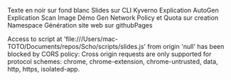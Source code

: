 

Texte en noir sur fond blanc 
Slides sur CLI Kyverno
Explication AutoGen
Explication Scan Image
Démo Gen Network Policy et Quota sur creation Namespace
Génération site web sur githubPages


Access to script at 'file:///Users/mac-TOTO/Documents/repos/Scho/scripts/slides.js' from origin 'null' has been blocked by CORS policy: Cross origin requests are only supported for protocol schemes: chrome, chrome-extension, chrome-untrusted, data, http, https, isolated-app.

